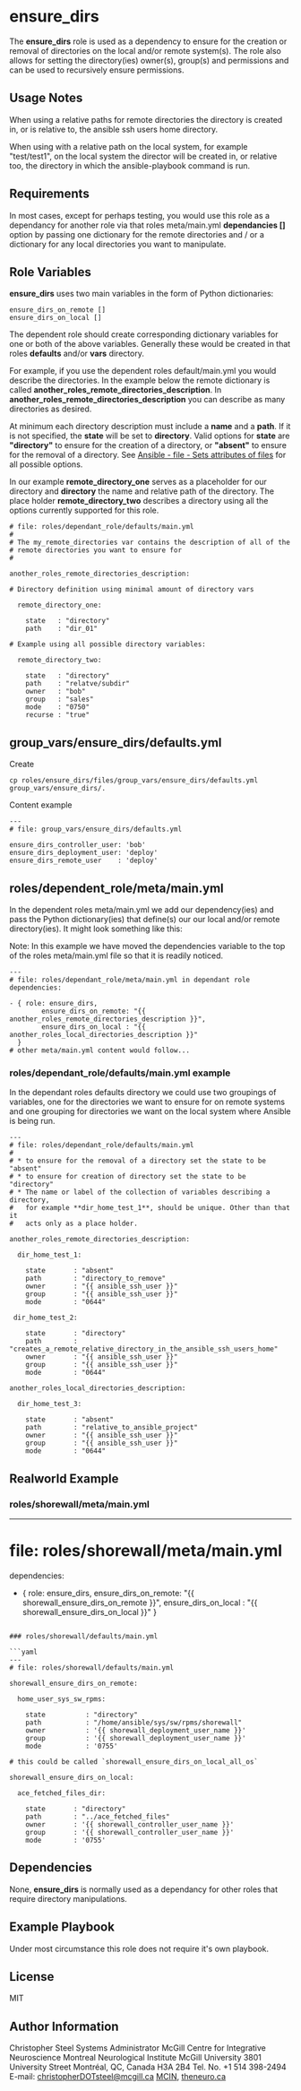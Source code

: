 
ensure_dirs
===========


The **ensure_dirs** role is used as a dependency to ensure for the creation or removal of directories on the local and/or remote system(s). The role also allows for setting the directory(ies) owner(s), group(s) and permissions and can be used to recursively ensure permissions.


Usage Notes
-----------

When using a relative paths for remote directories the directory is created in, or is relative to, the ansible ssh users home directory.

When using with a relative path on the local system, for example "test/test1", on the local system the director will be created in, or relative too, the directory in which the ansible-playbook command is run.


Requirements
------------

In most cases, except for perhaps testing, you would use this role as a dependancy for another role via that roles meta/main.yml **dependancies []** option by passing one dictionary for the remote directories and / or a dictionary for any local directories you want to manipulate.


Role Variables
--------------

**ensure_dirs** uses two main variables in the form of Python dictionaries:

    ensure_dirs_on_remote []
    ensure_dirs_on_local []

The dependent role should create corresponding dictionary variables for one or both of the above variables. Generally these would be created in that roles **defaults** and/or **vars** directory.

For example, if you use the dependent roles default/main.yml you would describe the directories. In the example below the remote dictionary is called  **another_roles_remote_directories_description**. In **another_roles_remote_directories_description** you can describe as many directories as desired.

At minimum each directory description must include a **name** and a **path**. If it is not specified, the **state** will be set to **directory**. Valid options for **state** are **"directory"** to ensure for the creation of a directory, or **"absent"** to ensure for the removal of a directory. See [Ansible - file - Sets attributes of files](http://docs.ansible.com/ansible/file_module.html) for all possible options.

In our example **remote_directory_one** serves as a placeholder for our directory and **directory** the name and relative path of the directory. The place holder **remote_directory_two** describes a directory using all the options currently supported for this role. 

    # file: roles/dependant_role/defaults/main.yml
    #
    # The my_remote_directories var contains the description of all of the
    # remote directories you want to ensure for
    #
    
    another_roles_remote_directories_description:
    
    # Directory definition using minimal amount of directory vars
    
      remote_directory_one:
    
        state   : "directory"
        path    : "dir_01"
    
    # Example using all possible directory variables:
    
      remote_directory_two:
    
        state   : "directory"
        path    : "relatve/subdir"
        owner   : "bob"
        group   : "sales"
        mode    : "0750"
        recurse : "true"

## group_vars/ensure_dirs/defaults.yml

Create

```shell
cp roles/ensure_dirs/files/group_vars/ensure_dirs/defaults.yml group_vars/ensure_dirs/.
```

Content example

```shell
---
# file: group_vars/ensure_dirs/defaults.yml

ensure_dirs_controller_user: 'bob'
ensure_dirs_deployment_user: 'deploy'
ensure_dirs_remote_user    : 'deploy'
```

## roles/dependent_role/meta/main.yml

In the dependent roles meta/main.yml we add our dependency(ies) and pass the Python dictionary(ies) that define(s) our our local and/or remote directory(ies). It might look something like this:

Note: In this example we have moved the dependencies variable to the top of the roles meta/main.yml file so that it is readily noticed.

    ---
    # file: roles/dependant_role/meta/main.yml in dependant role
    dependencies:
    
    - { role: ensure_dirs, 
            ensure_dirs_on_remote: "{{ another_roles_remote_directories_description }}",
            ensure_dirs_on_local : "{{ another_roles_local_directories_description }}"
      }
    # other meta/main.yml content would follow...

### roles/dependant_role/defaults/main.yml example

In the dependant roles defaults directory we could use two groupings of variables, one
for the directories we want to ensure for on remote systems and one grouping for
directories we want on the local system where Ansible is being run.

    ---
    # file: roles/dependant_role/defaults/main.yml
    # 
    # * to ensure for the removal of a directory set the state to be "absent"
    # * to ensure for creation of directory set the state to be "directory"
    # * The name or label of the collection of variables describing a directory,
    #   for example **dir_home_test_1**, should be unique. Other than that it
    #   acts only as a place holder.
    
    another_roles_remote_directories_description:
    
      dir_home_test_1:
    
        state       : "absent"
        path        : "directory_to_remove"
        owner       : "{{ ansible_ssh_user }}"
        group       : "{{ ansible_ssh_user }}"
        mode        : "0644"
    
     dir_home_test_2:
    
        state       : "directory"
        path        : "creates_a_remote_relative_directory_in_the_ansible_ssh_users_home"
        owner       : "{{ ansible_ssh_user }}"
        group       : "{{ ansible_ssh_user }}"
        mode        : "0644"
    
    another_roles_local_directories_description:
    
      dir_home_test_3:
    
        state       : "absent"
        path        : "relative_to_ansible_project"
        owner       : "{{ ansible_ssh_user }}"
        group       : "{{ ansible_ssh_user }}"
        mode        : "0644"


Realworld Example
-----------------

### roles/shorewall/meta/main.yml

---
# file: roles/shorewall/meta/main.yml
dependencies:
-   { role: ensure_dirs, 
        ensure_dirs_on_remote: "{{ shorewall_ensure_dirs_on_remote }}",
        ensure_dirs_on_local : "{{ shorewall_ensure_dirs_on_local }}"
    }
```

### roles/shorewall/defaults/main.yml

​```yaml
---
# file: roles/shorewall/defaults/main.yml

shorewall_ensure_dirs_on_remote:

  home_user_sys_sw_rpms:

    state          : "directory"
    path           : "/home/ansible/sys/sw/rpms/shorewall"
    owner          : '{{ shorewall_deployment_user_name }}'
    group          : '{{ shorewall_deployment_user_name }}'
    mode           : '0755'

# this could be called `shorewall_ensure_dirs_on_local_all_os`

shorewall_ensure_dirs_on_local:

  ace_fetched_files_dir:

    state       : "directory"
    path        : "../ace_fetched_files"
    owner       : '{{ shorewall_controller_user_name }}'
    group       : '{{ shorewall_controller_user_name }}'
    mode        : '0755'
```


Dependencies
------------

None, **ensure_dirs** is normally used as a dependancy for other roles that require directory manipulations.


Example Playbook
----------------

Under most circumstance this role does not require it's own playbook.


## License

MIT

## Author Information

Christopher Steel
Systems Administrator
McGill Centre for Integrative Neuroscience
Montreal Neurological Institute
McGill University
3801 University Street
Montréal, QC, Canada H3A 2B4
Tel. No. +1 514 398-2494
E-mail: christopherDOTsteel@mcgill.ca
[MCIN](http://mcin-cnim.ca/), [theneuro.ca](http://theneuro.ca)


